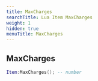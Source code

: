 ```yaml
---
title: MaxCharges
searchTitle: Lua Item MaxCharges
weight: 1
hidden: true
menuTitle: MaxCharges
---
```

## MaxCharges
```lua
Item:MaxCharges(); -- number
```